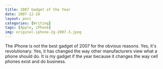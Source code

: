 ```yaml
---
title: 2007 Gadget of the Year
date: 2007-12-28
layout: post
categories: [Writing]
tags: [Apple, iPhone]
img: original-iphone-2g-2007-3.jpeg
---
```


The iPhone is not the best gadget of 2007 for the obvious reasons.  Yes, it's revolutionary.  Yes, it has changed the way other manufacturers view what a phone should do.  It is my gadget if the year because it changes the way cell phones exist and do business.
